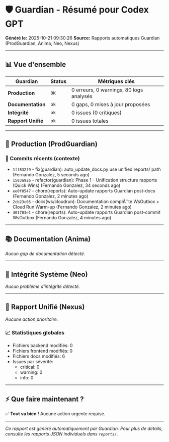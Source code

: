 # 🛡️ Guardian - Résumé pour Codex GPT

**Généré le:** 2025-10-21 09:30:26
**Source:** Rapports automatiques Guardian (ProdGuardian, Anima, Neo, Nexus)

---

## 📊 Vue d'ensemble

| Guardian | Status | Métriques clés |
|----------|--------|----------------|
| **Production** | `OK` | 0 erreurs, 0 warnings, 80 logs analysés |
| **Documentation** | `ok` | 0 gaps, 0 mises à jour proposées |
| **Intégrité** | `ok` | 0 issues (0 critiques) |
| **Rapport Unifié** | `ok` | 0 issues totales |

---

## 🔴 Production (ProdGuardian)

### 📝 Commits récents (contexte)

- `1ff832f9` - fix(guardian): auto_update_docs.py use unified reports/ path (Fernando Gonzalez, 5 seconds ago)
- `1583a926` - refactor(guardian): Phase 1 - Unification structure rapports (Quick Wins) (Fernando Gonzalez, 34 seconds ago)
- `ee0f0547` - chore(reports): Auto-update rapports Guardian post-docs (Fernando Gonzalez, 2 minutes ago)
- `2cb23c05` - docs(ws/cloudrun): Documentation complÃ¨te WsOutbox + Cloud Run Warm-up (Fernando Gonzalez, 2 minutes ago)
- `401703e1` - chore(reports): Auto-update rapports Guardian post-commit WsOutbox (Fernando Gonzalez, 4 minutes ago)

---

## 📚 Documentation (Anima)

*Aucun gap de documentation détecté.*

---

## 🔐 Intégrité Système (Neo)

*Aucun problème d'intégrité détecté.*

---

## 🎯 Rapport Unifié (Nexus)

*Aucune action prioritaire.*

### 📈 Statistiques globales

- Fichiers backend modifiés: 0
- Fichiers frontend modifiés: 0
- Fichiers docs modifiés: 6
- Issues par sévérité:
  - critical: 0
  - warning: 0
  - info: 0

---

## ⚡ Que faire maintenant ?

✅ **Tout va bien !** Aucune action urgente requise.

---

*Ce rapport est généré automatiquement par Guardian. Pour plus de détails, consulte les rapports JSON individuels dans `reports/`.*
